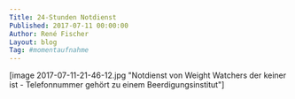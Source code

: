 ```yaml
---
Title: 24-Stunden Notdienst
Published: 2017-07-11 00:00:00
Author: René Fischer
Layout: blog
Tag: #momentaufnahme
---
```

[image 2017-07-11-21-46-12.jpg "Notdienst von Weight Watchers der keiner ist - Telefonnummer gehört zu einem Beerdigungsinstitut"]
